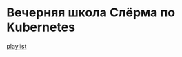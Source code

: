 # Вечерняя школа Слёрма по Kubernetes
[playlist](https://www.youtube.com/playlist?list=PL8D2P0ruohOA4Y9LQoTttfSgsRwUGWpu6)
